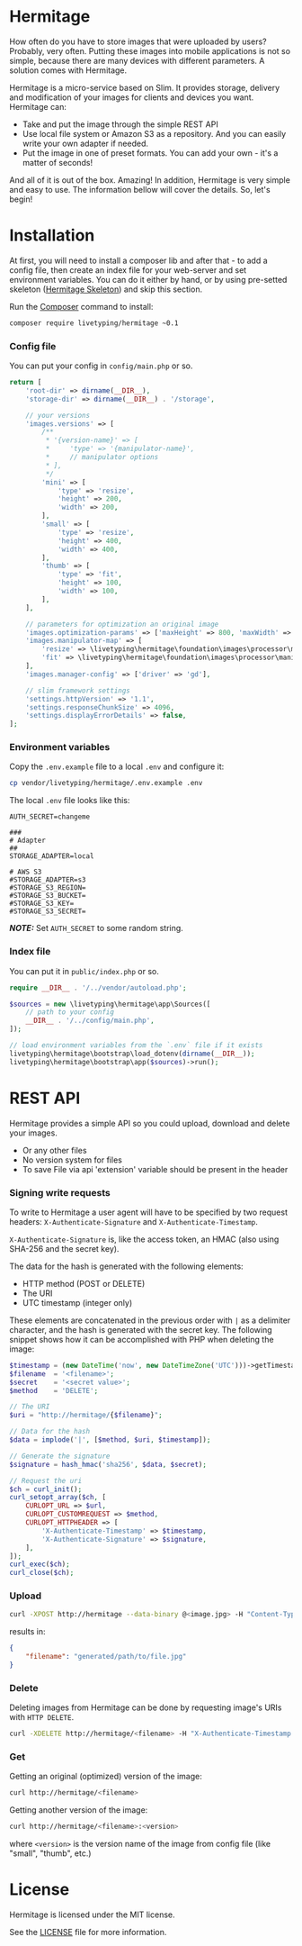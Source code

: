 Hermitage
=========

How often do you have to store images that were uploaded by users? 
Probably, very often. 
Putting these images into mobile applications is not so simple, because there are many devices with different parameters. 
A solution comes with Hermitage.

Hermitage is a micro-service based on Slim. It provides storage, 
delivery and modification of your images for clients and devices you want. Hermitage can:
* Take and put the image through the simple REST API
* Use local file system or Amazon S3 as a repository. And you can easily write your own adapter if needed.
* Put  the image in one of preset formats. You can add your own - it's a matter of seconds!

And all of it is out of the box. Amazing! In addition, Hermitage is very simple and easy to use. 
The information bellow will cover the details. So, let's begin!


# Installation

At first, you will need to install a composer lib and after that - to add a config file, 
then create an index file for your web-server and set environment variables. 
You can do it either by hand, or by using pre-setted skeleton 
([Hermitage Skeleton](https://github.com/LiveTyping/hermitage-skeleton)) and skip this section.

Run the [Composer](https://getcomposer.org) command to install:

```bash
composer require livetyping/hermitage ~0.1
```

### Config file

You can put your config in `config/main.php` or so.
 
```php
return [
    'root-dir' => dirname(__DIR__),
    'storage-dir' => dirname(__DIR__) . '/storage',

    // your versions
    'images.versions' => [
        /**
         * '{version-name}' => [
         *     'type' => '{manipulator-name}',
         *     // manipulator options
         * ],
         */
        'mini' => [
            'type' => 'resize',
            'height' => 200,
            'width' => 200,
        ],
        'small' => [
            'type' => 'resize',
            'height' => 400,
            'width' => 400,
        ],
        'thumb' => [
            'type' => 'fit',
            'height' => 100,
            'width' => 100,
        ],
    ],

    // parameters for optimization an original image
    'images.optimization-params' => ['maxHeight' => 800, 'maxWidth' => 800, 'interlace' => true],
    'images.manipulator-map' => [
        'resize' => \livetyping\hermitage\foundation\images\processor\manipulators\Resize::class,
        'fit' => \livetyping\hermitage\foundation\images\processor\manipulators\Fit::class,
    ],
    'images.manager-config' => ['driver' => 'gd'],

    // slim framework settings
    'settings.httpVersion' => '1.1',
    'settings.responseChunkSize' => 4096,
    'settings.displayErrorDetails' => false,
];
```

### Environment variables

Copy the `.env.example` file to a local `.env` and configure it:

```bash
cp vendor/livetyping/hermitage/.env.example .env
```

The local `.env` file looks like this:

```
AUTH_SECRET=changeme

###
# Adapter
##
STORAGE_ADAPTER=local

# AWS S3
#STORAGE_ADAPTER=s3
#STORAGE_S3_REGION=
#STORAGE_S3_BUCKET=
#STORAGE_S3_KEY=
#STORAGE_S3_SECRET=
```

***NOTE:*** Set `AUTH_SECRET` to some random string.

### Index file

You can put it in `public/index.php` or so.

```php
require __DIR__ . '/../vendor/autoload.php';

$sources = new \livetyping\hermitage\app\Sources([
    // path to your config
    __DIR__ . '/../config/main.php',
]);

// load environment variables from the `.env` file if it exists
livetyping\hermitage\bootstrap\load_dotenv(dirname(__DIR__));
livetyping\hermitage\bootstrap\app($sources)->run();
```

# REST API

Hermitage provides a simple API so you could upload, download and delete your images.

* Or any other files
* No version system for files
* To save File via api 'extension' variable should be present in the header

### Signing write requests

To write to Hermitage a user agent will have to be specified by two request headers: 
`X-Authenticate-Signature` and `X-Authenticate-Timestamp`.

`X-Authenticate-Signature` is, like the access token, an HMAC (also using SHA-256 and the secret key).

The data for the hash is generated with the following elements:

* HTTP method (POST or DELETE)
* The URI
* UTC timestamp (integer only)

These elements are concatenated in the previous order with `|` as a delimiter character, 
and the hash is generated with the secret key. 
The following snippet shows how it can be accomplished with PHP when deleting the image:

```php
$timestamp = (new DateTime('now', new DateTimeZone('UTC')))->getTimestamp();
$filename  = '<filename>';
$secret    = '<secret value>';
$method    = 'DELETE';

// The URI
$uri = "http://hermitage/{$filename}";

// Data for the hash
$data = implode('|', [$method, $uri, $timestamp]);

// Generate the signature
$signature = hash_hmac('sha256', $data, $secret);

// Request the uri
$ch = curl_init();
curl_setopt_array($ch, [
    CURLOPT_URL => $url,
    CURLOPT_CUSTOMREQUEST => $method,
    CURLOPT_HTTPHEADER => [
        'X-Authenticate-Timestamp' => $timestamp,
        'X-Authenticate-Signature' => $signature,
    ],
]);
curl_exec($ch);
curl_close($ch);
```

### Upload 

```bash
curl -XPOST http://hermitage --data-binary @<image.jpg> -H "Content-Type: image/jpeg" -H "X-Authenticate-Timestamp: <timestamp>" -H "X-Authenticate-Signature: <signature>"
```

results in:

```json
{
    "filename": "generated/path/to/file.jpg"
}
```

### Delete

Deleting images from Hermitage can be done by requesting image's URIs with `HTTP DELETE`.

```bash
curl -XDELETE http://hermitage/<filename> -H "X-Authenticate-Timestamp: <timestamp>" -H "X-Authenticate-Signature: <signature>"
```

### Get

Getting an original (optimized) version of the image:

```bash
curl http://hermitage/<filename>
```

Getting another version of the image:

```bash
curl http://hermitage/<filename>:<version>
```

where `<version>` is the version name of the image from config file (like "small", "thumb", etc.)

# License

Hermitage is licensed under the MIT license.

See the [LICENSE](LICENSE) file for more information.
